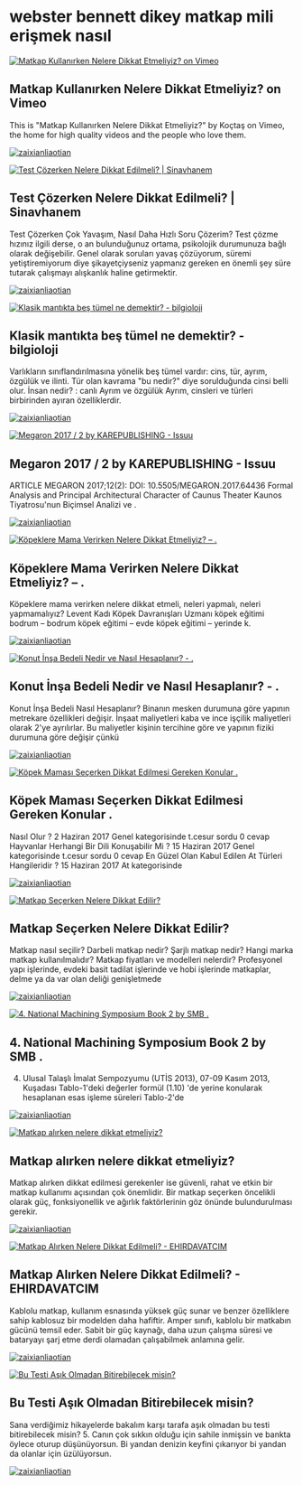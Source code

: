 # webster bennett dikey matkap mili erişmek nasıl
<a href="https://mnn.zoosnet.net/LR/Chatpre.aspx?id=MNN94995150&p=https://topgrinding.com/" target="_blank">![Matkap Kullanırken Nelere Dikkat Etmeliyiz? on Vimeo](https://github.com/technlg/images/blob/main/45.jpg)</a>
## Matkap Kullanırken Nelere Dikkat Etmeliyiz? on Vimeo
This is "Matkap Kullanırken Nelere Dikkat Etmeliyiz?" by Koçtaş on Vimeo, the home for high quality videos and the people who love them.
<a href="https://mnn.zoosnet.net/LR/Chatpre.aspx?id=MNN94995150&p=https://topgrinding.com/" target="_blank"><img src="https://github.com/technlg/images/raw/main/chat11.jpg" alt="zaixianliaotian"/></a><a href="//whatsapp.shibangsoft.com/WhatsApp.php" ><img src="https://github.com/technlg/images/raw/main/chat11.png" alt=""></a>
<a href="https://mnn.zoosnet.net/LR/Chatpre.aspx?id=MNN94995150&p=https://topgrinding.com/" target="_blank">![Test Çözerken Nelere Dikkat Edilmeli? | Sinavhanem](https://github.com/technlg/images/blob/main/27.jpg)</a>
## Test Çözerken Nelere Dikkat Edilmeli? | Sinavhanem
Test Çözerken Çok Yavaşım, Nasıl Daha Hızlı Soru Çözerim? Test çözme hızınız ilgili derse, o an bulunduğunuz ortama, psikolojik durumunuza bağlı olarak değişebilir. Genel olarak soruları yavaş çözüyorum, süremi yetiştiremiyorum diye şikayetçiyseniz yapmanız gereken en önemli şey süre tutarak çalışmayı alışkanlık haline getirmektir.
<a href="https://mnn.zoosnet.net/LR/Chatpre.aspx?id=MNN94995150&p=https://topgrinding.com/" target="_blank"><img src="https://github.com/technlg/images/raw/main/chat11.jpg" alt="zaixianliaotian"/></a><a href="//whatsapp.shibangsoft.com/WhatsApp.php" ><img src="https://github.com/technlg/images/raw/main/chat11.png" alt=""></a>
<a href="https://mnn.zoosnet.net/LR/Chatpre.aspx?id=MNN94995150&p=https://topgrinding.com/" target="_blank">![Klasik mantıkta beş tümel ne demektir? - bilgioloji](https://github.com/technlg/images/blob/main/58.jpg)</a>
## Klasik mantıkta beş tümel ne demektir? - bilgioloji
Varlıkların sınıflandırılmasına yönelik beş tümel vardır: cins, tür, ayrım, özgülük ve ilinti. Tür olan kavrama "bu nedir?" diye sorulduğunda cinsi belli olur. İnsan nedir? : canlı Ayrım ve özgülük Ayrım, cinsleri ve türleri birbirinden ayıran özelliklerdir.
<a href="https://mnn.zoosnet.net/LR/Chatpre.aspx?id=MNN94995150&p=https://topgrinding.com/" target="_blank"><img src="https://github.com/technlg/images/raw/main/chat11.jpg" alt="zaixianliaotian"/></a><a href="//whatsapp.shibangsoft.com/WhatsApp.php" ><img src="https://github.com/technlg/images/raw/main/chat11.png" alt=""></a>
<a href="https://mnn.zoosnet.net/LR/Chatpre.aspx?id=MNN94995150&p=https://topgrinding.com/" target="_blank">![Megaron 2017 / 2 by KAREPUBLISHING - Issuu](https://github.com/technlg/images/blob/main/10.jpg)</a>
## Megaron 2017 / 2 by KAREPUBLISHING - Issuu
ARTICLE MEGARON 2017;12(2): DOI: 10.5505/MEGARON.2017.64436 Formal Analysis and Principal Architectural Character of Caunus Theater Kaunos Tiyatrosu'nun Biçimsel Analizi ve .
<a href="https://mnn.zoosnet.net/LR/Chatpre.aspx?id=MNN94995150&p=https://topgrinding.com/" target="_blank"><img src="https://github.com/technlg/images/raw/main/chat11.jpg" alt="zaixianliaotian"/></a><a href="//whatsapp.shibangsoft.com/WhatsApp.php" ><img src="https://github.com/technlg/images/raw/main/chat11.png" alt=""></a>
<a href="https://mnn.zoosnet.net/LR/Chatpre.aspx?id=MNN94995150&p=https://topgrinding.com/" target="_blank">![Köpeklere Mama Verirken Nelere Dikkat Etmeliyiz? – .](https://github.com/technlg/images/blob/main/29.jpg)</a>
## Köpeklere Mama Verirken Nelere Dikkat Etmeliyiz? – .
Köpeklere mama verirken nelere dikkat etmeli, neleri yapmalı, neleri yapmamalıyız? Levent Kadı Köpek Davranışları Uzmanı köpek eğitimi bodrum – bodrum köpek eğitimi – evde köpek eğitimi – yerinde k.
<a href="https://mnn.zoosnet.net/LR/Chatpre.aspx?id=MNN94995150&p=https://topgrinding.com/" target="_blank"><img src="https://github.com/technlg/images/raw/main/chat11.jpg" alt="zaixianliaotian"/></a><a href="//whatsapp.shibangsoft.com/WhatsApp.php" ><img src="https://github.com/technlg/images/raw/main/chat11.png" alt=""></a>
<a href="https://mnn.zoosnet.net/LR/Chatpre.aspx?id=MNN94995150&p=https://topgrinding.com/" target="_blank">![Konut İnşa Bedeli Nedir ve Nasıl Hesaplanır? - .](https://github.com/technlg/images/blob/main/30.jpg)</a>
## Konut İnşa Bedeli Nedir ve Nasıl Hesaplanır? - .
Konut İnşa Bedeli Nasıl Hesaplanır? Binanın mesken durumuna göre yapının metrekare özellikleri değişir. İnşaat maliyetleri kaba ve ince işçilik maliyetleri olarak 2'ye ayrılırlar. Bu maliyetler kişinin tercihine göre ve yapının fiziki durumuna göre değişir çünkü 
<a href="https://mnn.zoosnet.net/LR/Chatpre.aspx?id=MNN94995150&p=https://topgrinding.com/" target="_blank"><img src="https://github.com/technlg/images/raw/main/chat11.jpg" alt="zaixianliaotian"/></a><a href="//whatsapp.shibangsoft.com/WhatsApp.php" ><img src="https://github.com/technlg/images/raw/main/chat11.png" alt=""></a>
<a href="https://mnn.zoosnet.net/LR/Chatpre.aspx?id=MNN94995150&p=https://topgrinding.com/" target="_blank">![Köpek Maması Seçerken Dikkat Edilmesi Gereken Konular .](https://github.com/technlg/images/blob/main/22.jpg)</a>
## Köpek Maması Seçerken Dikkat Edilmesi Gereken Konular .
Nasıl Olur ? 2 Haziran 2017 Genel kategorisinde t.cesur sordu 0 cevap Hayvanlar Herhangi Bir Dili Konuşabilir Mi ? 15 Haziran 2017 Genel kategorisinde t.cesur sordu 0 cevap En Güzel Olan Kabul Edilen At Türleri Hangileridir ? 15 Haziran 2017 At kategorisinde 
<a href="https://mnn.zoosnet.net/LR/Chatpre.aspx?id=MNN94995150&p=https://topgrinding.com/" target="_blank"><img src="https://github.com/technlg/images/raw/main/chat11.jpg" alt="zaixianliaotian"/></a><a href="//whatsapp.shibangsoft.com/WhatsApp.php" ><img src="https://github.com/technlg/images/raw/main/chat11.png" alt=""></a>
<a href="https://mnn.zoosnet.net/LR/Chatpre.aspx?id=MNN94995150&p=https://topgrinding.com/" target="_blank">![Matkap Seçerken Nelere Dikkat Edilir?](https://github.com/technlg/images/blob/main/57.jpg)</a>
## Matkap Seçerken Nelere Dikkat Edilir?
Matkap nasıl seçilir? Darbeli matkap nedir? Şarjlı matkap nedir? Hangi marka matkap kullanılmalıdır? Matkap fiyatları ve modelleri nelerdir? Profesyonel yapı işlerinde, evdeki basit tadilat işlerinde ve hobi işlerinde matkaplar, delme ya da var olan deliği genişletmede 
<a href="https://mnn.zoosnet.net/LR/Chatpre.aspx?id=MNN94995150&p=https://topgrinding.com/" target="_blank"><img src="https://github.com/technlg/images/raw/main/chat11.jpg" alt="zaixianliaotian"/></a><a href="//whatsapp.shibangsoft.com/WhatsApp.php" ><img src="https://github.com/technlg/images/raw/main/chat11.png" alt=""></a>
<a href="https://mnn.zoosnet.net/LR/Chatpre.aspx?id=MNN94995150&p=https://topgrinding.com/" target="_blank">![4. National Machining Symposium Book 2 by SMB .](https://github.com/technlg/images/blob/main/34.jpg)</a>
## 4. National Machining Symposium Book 2 by SMB .
4. Ulusal Talaşlı İmalat Sempozyumu (UTİS 2013), 07-09 Kasım 2013, Kuşadası Tablo-1'deki değerler formül (1.10) 'de yerine konularak hesaplanan esas işleme süreleri Tablo-2'de 
<a href="https://mnn.zoosnet.net/LR/Chatpre.aspx?id=MNN94995150&p=https://topgrinding.com/" target="_blank"><img src="https://github.com/technlg/images/raw/main/chat11.jpg" alt="zaixianliaotian"/></a><a href="//whatsapp.shibangsoft.com/WhatsApp.php" ><img src="https://github.com/technlg/images/raw/main/chat11.png" alt=""></a>
<a href="https://mnn.zoosnet.net/LR/Chatpre.aspx?id=MNN94995150&p=https://topgrinding.com/" target="_blank">![Matkap alırken nelere dikkat etmeliyiz?](https://github.com/technlg/images/blob/main/22.jpg)</a>
## Matkap alırken nelere dikkat etmeliyiz?
Matkap alırken dikkat edilmesi gerekenler ise güvenli, rahat ve etkin bir matkap kullanımı açısından çok önemlidir. Bir matkap seçerken öncelikli olarak güç, fonksiyonellik ve ağırlık faktörlerinin göz önünde bulundurulması gerekir.
<a href="https://mnn.zoosnet.net/LR/Chatpre.aspx?id=MNN94995150&p=https://topgrinding.com/" target="_blank"><img src="https://github.com/technlg/images/raw/main/chat11.jpg" alt="zaixianliaotian"/></a><a href="//whatsapp.shibangsoft.com/WhatsApp.php" ><img src="https://github.com/technlg/images/raw/main/chat11.png" alt=""></a>
<a href="https://mnn.zoosnet.net/LR/Chatpre.aspx?id=MNN94995150&p=https://topgrinding.com/" target="_blank">![Matkap Alırken Nelere Dikkat Edilmeli? - EHIRDAVATCIM](https://github.com/technlg/images/blob/main/40.jpg)</a>
## Matkap Alırken Nelere Dikkat Edilmeli? - EHIRDAVATCIM
Kablolu matkap, kullanım esnasında yüksek güç sunar ve benzer özelliklere sahip kablosuz bir modelden daha hafiftir. Amper sınıfı, kablolu bir matkabın gücünü temsil eder. Sabit bir güç kaynağı, daha uzun çalışma süresi ve bataryayı şarj etme derdi olamadan çalışabilmek anlamına gelir.
<a href="https://mnn.zoosnet.net/LR/Chatpre.aspx?id=MNN94995150&p=https://topgrinding.com/" target="_blank"><img src="https://github.com/technlg/images/raw/main/chat11.jpg" alt="zaixianliaotian"/></a><a href="//whatsapp.shibangsoft.com/WhatsApp.php" ><img src="https://github.com/technlg/images/raw/main/chat11.png" alt=""></a>
<a href="https://mnn.zoosnet.net/LR/Chatpre.aspx?id=MNN94995150&p=https://topgrinding.com/" target="_blank">![Bu Testi Aşık Olmadan Bitirebilecek misin?](https://github.com/technlg/images/blob/main/48.jpg)</a>
## Bu Testi Aşık Olmadan Bitirebilecek misin?
Sana verdiğimiz hikayelerde bakalım karşı tarafa aşık olmadan bu testi bitirebilecek misin? 5. Canın çok sıkkın olduğu için sahile inmişsin ve bankta öylece oturup düşünüyorsun. Bi yandan denizin keyfini çıkarıyor bi yandan da olanlar için üzülüyorsun.
<a href="https://mnn.zoosnet.net/LR/Chatpre.aspx?id=MNN94995150&p=https://topgrinding.com/" target="_blank"><img src="https://github.com/technlg/images/raw/main/chat11.jpg" alt="zaixianliaotian"/></a><a href="//whatsapp.shibangsoft.com/WhatsApp.php" ><img src="https://github.com/technlg/images/raw/main/chat11.png" alt=""></a>
